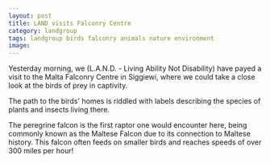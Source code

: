```yaml
---
layout: post
title: LAND visits Falconry Centre
category: landgroup
tags: landgroup birds falconry animals nature environment
image: 
---
```


Yesterday morning, we (L.A.N.D. - Living Ability Not Disability) have payed a visit to the Malta 
Falconry Centre in Siggiewi, where we could take a close look at the birds of prey in captivity.

The path to the birds' homes is riddled with labels describing the species of plants and insects 
living there.

The peregrine falcon is the first raptor one would encounter here, being commonly known as the 
Maltese Falcon due to its connection to Maltese history. This falcon often feeds on smaller birds 
and reaches speeds of over 300 miles per hour!


